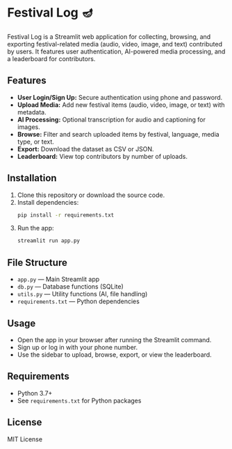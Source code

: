 # Festival Log 🪔

Festival Log is a Streamlit web application for collecting, browsing, and exporting festival-related media (audio, video, image, and text) contributed by users. It features user authentication, AI-powered media processing, and a leaderboard for contributors.

## Features
- **User Login/Sign Up:** Secure authentication using phone and password.
- **Upload Media:** Add new festival items (audio, video, image, or text) with metadata.
- **AI Processing:** Optional transcription for audio and captioning for images.
- **Browse:** Filter and search uploaded items by festival, language, media type, or text.
- **Export:** Download the dataset as CSV or JSON.
- **Leaderboard:** View top contributors by number of uploads.

## Installation
1. Clone this repository or download the source code.
2. Install dependencies:
   ```bash
   pip install -r requirements.txt
   ```
3. Run the app:
   ```bash
   streamlit run app.py
   ```

## File Structure
- `app.py` — Main Streamlit app
- `db.py` — Database functions (SQLite)
- `utils.py` — Utility functions (AI, file handling)
- `requirements.txt` — Python dependencies

## Usage
- Open the app in your browser after running the Streamlit command.
- Sign up or log in with your phone number.
- Use the sidebar to upload, browse, export, or view the leaderboard.

## Requirements
- Python 3.7+
- See `requirements.txt` for Python packages

## License
MIT License


